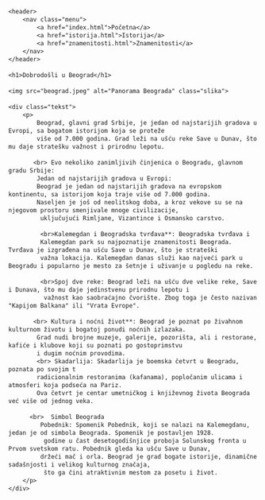 
<!DOCTYPE html>
<html lang="en">
<head>
    <meta charset="UTF-8">
    <meta name="viewport" content="width=device-width, initial-scale=1.0">
    <title>Beograd - Početna</title>
    <link rel="stylesheet" href="style.css">
</head>
<body>

    <header>
        <nav class="menu">
            <a href="index.html">Početna</a>
            <a href="istorija.html">Istorija</a>
            <a href="znamenitosti.html">Znamenitosti</a>
        </nav>
    </header>

    <h1>Dobrodošli u Beograd</h1>

    <img src="beograd.jpeg" alt="Panorama Beograda" class="slika">

    <div class="tekst">
        <p>
            Beograd, glavni grad Srbije, je jedan od najstarijih gradova u Evropi, sa bogatom istorijom koja se proteže 
            više od 7.000 godina. Grad leži na ušću reke Save u Dunav, što mu daje stratešku važnost i prirodnu lepotu.

           <br> Evo nekoliko zanimljivih činjenica o Beogradu, glavnom gradu Srbije: 
            Jedan od najstarijih gradova u Evropi: 
            Beograd je jedan od najstarijih gradova na evropskom kontinentu, sa istorijom koja traje više od 7.000 godina. 
            Naseljen je još od neolitskog doba, a kroz vekove su se na njegovom prostoru smenjivale mnoge civilizacije,
             uključujući Rimljane, Vizantince i Osmansko carstvo.
            
             <br>Kalemegdan i Beogradska tvrđava**: Beogradska tvrđava i 
             Kalemegdan park su najpoznatije znamenitosti Beograda. Tvrđava je izgrađena na ušću Save u Dunav, što je strateški 
             važna lokacija. Kalemegdan danas služi kao najveći park u Beogradu i popularno je mesto za šetnje i uživanje u pogledu na reke.
            
             <br>Spoj dve reke: Beograd leži na ušću dve velike reke, Save i Dunava, što mu daje jedinstvenu prirodnu lepotu i
              važnost kao saobraćajno čvorište. Zbog toga je često nazivan "Kapijom Balkana" ili "Vrata Evrope".
              
           <br> Kultura i noćni život**: Beograd je poznat po živahnom kulturnom životu i bogatoj ponudi noćnih izlazaka. 
            Grad nudi brojne muzeje, galerije, pozorišta, ali i restorane, kafiće i klubove koji su poznati po gostoprimstvu 
            i dugim noćnim provodima.
            <br> Skadarlija: Skadarlija je boemska četvrt u Beogradu, poznata po svojim t
            radicionalnim restoranima (kafanama), popločanim ulicama i atmosferi koja podseća na Pariz. 
            Ova četvrt je centar umetničkog i književnog života Beograda već više od jednog veka. 
            
          <br>  Simbol Beograda 
             Pobednik: Spomenik Pobednik, koji se nalazi na Kalemegdanu, jedan je od simbola Beograda. Spomenik je postavljen 1928.
              godine u čast desetogodišnjice proboja Solunskog fronta u Prvom svetskom ratu. Pobednik gleda ka ušću Save u Dunav,
             držeći mač i orla. Beograd je grad bogate istorije, dinamične sadašnjosti i velikog kulturnog značaja,
              što ga čini atraktivnim mestom za posetu i život.
        </p>
    </div>

</body>
</html>
